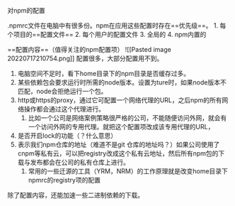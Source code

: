 对npm的配置

.npmrc文件在电脑中有很多份。npm在应用这些配置时存在==优先级==。
	1. 每个项目的==配置文件==
	2. 每个用户的配置文件
	3. 全局的
	4. npm内置的

==配置内容==（值得关注的npm配置项）
![[Pasted image 20220717210754.png]]
配置很多，大部分配置用不到。
1. 电脑空间不足时，看下home目录下的npm目录是否缓存过多。
2. 某些依赖包会要求运行时所需的node版本。设置为ture时，如果node版本不匹配，node会拒绝运行一个包。
3. http或https的proxy，通过它可配置一个网络代理的URL，之后npm的所有网络操作都会通过这个代理进行。
	1. 比如一个公司是网络案例策略很严格的公司，不能随便访问外网，就会有一个访问外网的专用代理。就把这个配置项改成该专用代理的URL，
4. 是否开启lock的功能（？什么意思）
5. 表示我们npm仓库的地址（难道不是git 仓库的地址吗？）如果公司使用了cnpm等私有云，可以把registry改成这个私有云地址，然后所有npm包的下载与发布都会在公司的私有仓库上进行。
	1. 常用的一些迁源的工具（YRM，NRM）的工作原理就是改变home目录下npmrc的registry项的配置

除了配置内容，还能加速一些二进制依赖的下载。